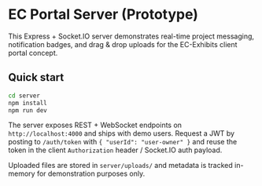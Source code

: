 # EC Portal Server (Prototype)

This Express + Socket.IO server demonstrates real-time project messaging, notification badges, and drag & drop uploads for the EC-Exhibits client portal concept.

## Quick start

```bash
cd server
npm install
npm run dev
```

The server exposes REST + WebSocket endpoints on `http://localhost:4000` and ships with demo users. Request a JWT by posting to `/auth/token` with `{ "userId": "user-owner" }` and reuse the token in the client `Authorization` header / Socket.IO auth payload.

Uploaded files are stored in `server/uploads/` and metadata is tracked in-memory for demonstration purposes only.

